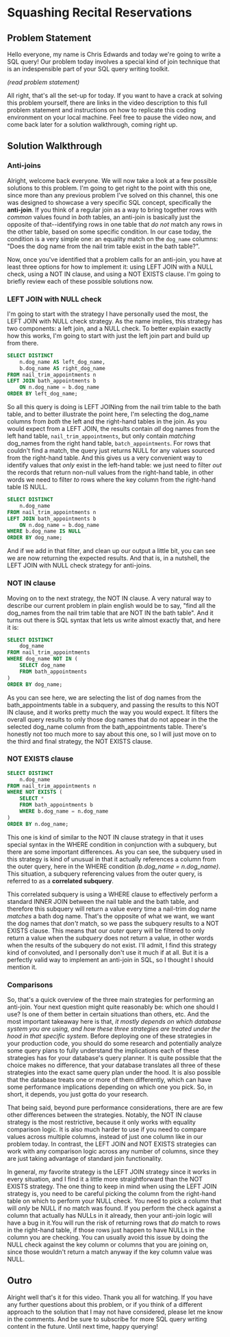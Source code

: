 # Squashing Recital Reservations

## Problem Statement
Hello everyone, my name is Chris Edwards and today we're going to write a SQL
query! Our problem today involves a special kind of join technique that is
an indespensible part of your SQL query writing toolkit.

*(read problem statement)*

All right, that's all the set-up for today. If you want to have a crack at solving
this problem yourself, there are links in the video description to this full problem
statement and instructions on how to replicate this coding environment on your
local machine. Feel free to pause the video now, and come back later for a solution
walkthrough, coming right up.

## Solution Walkthrough

### Anti-joins
Alright, welcome back everyone. We will now take a look at a few possible solutions
to this problem. I'm going to get right to the point with this one, since more
than any previous problem I've solved on this channel, this one was designed to
showcase a very specific SQL concept, specifically the **anti-join**.
If you think of a regular join as a way to bring together rows with *common* values
found in *both* tables, an anti-join is basically just the opposite of that--identifying
rows in one table that *do not* match any rows in the other table, based on some
specific condition. In our case today, the condition is a very simple one: an
equality match on the `dog_name` columns: "Does the dog name from the nail trim
table exist in the bath table?".

Now, once you've identified that a problem calls for an anti-join, you have at
least three options for how to implement it: using LEFT JOIN with a NULL check,
using a NOT IN clause, and using a NOT EXISTS clause. I'm going to briefly review
each of these possible solutions now.

### LEFT JOIN with NULL check
I'm going to start with the strategy I have personally used the most, the LEFT
JOIN with NULL check strategy. As the name implies, this strategy has two
components: a left join, and a NULL check. To better explain exactly how this
works, I'm going to start with just the left join part and build up from there.
```sql
SELECT DISTINCT
	n.dog_name AS left_dog_name,
	b.dog_name AS right_dog_name
FROM nail_trim_appointments n
LEFT JOIN bath_appointments b
	ON n.dog_name = b.dog_name
ORDER BY left_dog_name;
```
So all this query is doing is LEFT JOINing from the nail trim table to the bath
table, and to better illustrate the point here, I'm selecting the dog_name columns
from *both* the left and the right-hand tables in the join. As you would expect
from a LEFT JOIN, the results contain *all* dog
names from the left hand table, `nail_trim_appointments`, but only contain *matching*
dog_names from the right hand table, `batch_appointments`. For rows that couldn't
find a match, the query just returns NULL for any values sourced from the
right-hand table. And this gives us a very convenient way to identify values
that *only* exist in the left-hand table: we just need to filter *out* the records
that return non-null values from the right-hand table, in other words we need to
filter *to* rows where the key column from the right-hand table IS NULL.
```sql
SELECT DISTINCT
	n.dog_name
FROM nail_trim_appointments n
LEFT JOIN bath_appointments b
	ON n.dog_name = b.dog_name
WHERE b.dog_name IS NULL
ORDER BY dog_name;
```
And if we add in that filter, and clean up our output a little bit, you can see
we are now returning the expected results. And that is, in a nutshell, the LEFT
JOIN with NULL check strategy for anti-joins.

### NOT IN clause
Moving on to the next strategy, the NOT IN clause. A very natural way to describe
our current problem in plain english would be to say, "find all the dog_names
from the nail trim table that are NOT IN the bath table". And it turns out there
is SQL syntax that lets us write almost exactly that, and here it is:
```sql
SELECT DISTINCT
	dog_name
FROM nail_trim_appointments
WHERE dog_name NOT IN (
	SELECT dog_name
	FROM bath_appointments
)
ORDER BY dog_name;
```
As you can see here, we are selecting the list of dog names from the bath_appointments
table in a subquery, and passing the results to this NOT IN clause, and it works
pretty much the way you would expect. It filters the overall query results to only
those dog names that do not appear in the the selected dog_name column from the
bath_appointments table. There's honestly not too much more to say about this one,
so I will just move on to the third and final strategy, the NOT EXISTS clause.

### NOT EXISTS clause
```sql
SELECT DISTINCT
	n.dog_name
FROM nail_trim_appointments n
WHERE NOT EXISTS (
	SELECT *
	FROM bath_appointments b
	WHERE b.dog_name = n.dog_name
)
ORDER BY n.dog_name;
```
This one is kind of similar to the NOT IN clause strategy in that it uses special
syntax in the WHERE condition in conjunction with a subquery, but there are some
important differences. As you can see, the subquery used in this strategy is kind
of unusual in that it actually references a column from the outer query, here
in the WHERE condition *(b.dog_name = n.dog_name)*. This situation, a subquery
referencing values from the outer query, is referred to as a **correlated subquery**.

This correlated subquery is using a WHERE clause to effectively perform a standard INNER JOIN between
the nail table and the bath table, and therefore this subquery will return a value
every time a nail-trim dog name *matches* a bath dog name. That's the opposite
of what we want, we want the dog names that *don't* match, so we pass the subquery
results to a NOT EXISTS clause. This means that our *outer* query will be filtered
to only return a value when the *subquery* does not return a value, in other words
when the results of the subquery do not exist. I'll admit, I find this strategy
kind of convoluted, and I personally don't use it much if at all. But it is a perfectly
valid way to implement an anti-join in SQL, so I thought I should mention it.

### Comparisons
So, that's a quick overview of the three main strategies for performing an anti-join.
Your next question might quite reasonably be: which one should I use? Is one of them
better in certain situations than others, etc. And the most important takeaway here
is that, *it mostly depends on which database system you are using, and how these
three strategies are treated under the hood in that specific system*. Before deploying
one of these strategies in your production code, you should do some research and
potentially analyze some query plans to fully understand the implications each
of these strategies has for your database's query planner. It is quite possible
that the choice makes no difference, that your database translates all three of
these strategies into the exact same query plan under the hood. It is also possible
that the database treats one or more of them differently, which can have some
performance implications depending on which one you pick. So, in short, it depends,
you just gotta do your research.

That being said, beyond pure performance considerations, there are are few other
differences between the strategies. Notably, the NOT IN clause strategy is the most
restrictive, because it only works with equality comparison logic. It is also much
harder to use if you need to compare values across multiple columns, instead of
just one column like in our problem today. In contrast, the LEFT JOIN and NOT EXISTS
strategies can work with any comparison logic across any number of columns, since
they are just taking advantage of standard join functionality.

In general, *my* favorite strategy is the LEFT JOIN strategy since it works in
every situation, and I find it a little more straightforward than the NOT EXISTS
strategy. The one thing to keep in mind when using the LEFT JOIN strategy is, you
need to be careful picking the column from the right-hand table on which to perform
your NULL check. You need to pick a column that will *only* be NULL if no match was
found. If you perform the check against a column that actually has NULLs in it
already, then your anti-join logic will have a bug in it.You will run the risk of
returning rows that *do* match to rows in the right-hand table, if those rows
just happen to have NULLs in the column you are checking. You can usually avoid
this issue by doing the NULL check against the key column or columns that you are
joining on, since those wouldn't return a match anyway if the key column value
was NULL.

## Outro
Alright well that's it for this video. Thank you all for watching. If you have any
further questions about this problem, or if you think of a different approach to the
solution that I may not have considered, please let me know in the comments. And
be sure to subscribe for more SQL query writing content in the future. Until next time,
happy querying!
